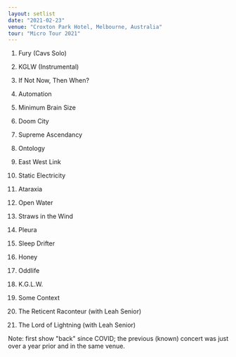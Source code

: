 ```yaml
---
layout: setlist
date: "2021-02-23"
venue: "Croxton Park Hotel, Melbourne, Australia"
tour: "Micro Tour 2021"
---
```



 1. Fury
    (Cavs Solo)

 2. KGLW
    (Instrumental)

 3. If Not Now, Then When?

 4. Automation

 5. Minimum Brain Size

 6. Doom City

 7. Supreme Ascendancy

 8. Ontology

 9. East West Link

10. Static Electricity

11. Ataraxia

12. Open Water

13. Straws in the Wind

14. Pleura

15. Sleep Drifter

16. Honey

17. Oddlife

18. K.G.L.W.

19. Some Context

20. The Reticent Raconteur
    (with Leah Senior)

21. The Lord of Lightning
    (with Leah Senior)

Note: first show "back" since COVID; the previous (known) concert was just over a year prior and in the same venue.

